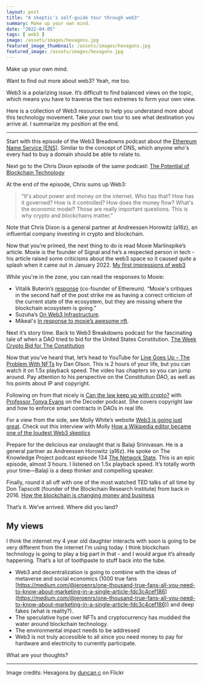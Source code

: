 ```yaml
---
layout: post
title: "A skeptic's self-guide tour through web3"
summary: Make up your own mind.
date: "2022-04-05"
tags: [ web3 ]
image: /assets/images/hexagons.jpg
featured_image_thumbnail: /assets/images/hexagons.jpg
featured_image: /assets/images/hexagons.jpg
---
```


Make up your own mind.

Want to find out more about web3? Yeah, me too. 

Web3 is a polarizing issue. It’s difficult to find balanced views on the topic, which means you have to traverse the two extremes to form your own view.

Here is a collection of Web3 resources to help you understand more about this technology movement. Take your own tour to see what destination you arrive at. 
I summarize my position at the end.

---

Start with this episode of the Web3 Breadowns podcast about the 
[Ethereum Name Service (ENS)](https://www.joincolossus.com/episodes/97809264/millegan-ethereum-name-service?tab=shownotes). Similar to the concept of DNS, which anyone who's every had to buy a domain should be able to relate to.

Next go to the Chris Dixon episode of the same podcast: [The Potential of Blockchain Technology](https://www.joincolossus.com/episodes/22848496/dixon-the-potential-of-blockchain-technology?tab=shownotes) 

At the end of the episode, Chris sums up Web3: 
> “It's about power and money on the internet. Who has that? How has it governed? How is it controlled? 
> How does the money flow? What's the economic model? Those are really important questions. This is why crypto and blockchains matter.”

Note that Chris Dixon is a general partner at Andreessen Horowitz (a16z), an influential company investing in crypto and blockchain.

Now that you’re primed, the next thing to do is read Moxie Marlinspike’s article. Moxie is the founder of Signal and he’s a respected person in tech - 
his article raised some criticisms about the web3 space so it caused quite a splash when it came out in January 2022. [My first impressions of web3](https://moxie.org/2022/01/07/web3-first-impressions.html) 

While you're in the zone, you can read the responses to Moxie:

* Vitalik Buterin’s [response](https://www.reddit.com/r/ethereum/comments/ryk3it/my_first_impressions_of_web3/hrrz15r/) (co-founder of Ethereum). 
“Moxie's critiques in the second half of the post strike me as having a correct criticism of the current state of the ecosystem, but they are missing where the blockchain ecosystem is going.” 
* Suzuha’s [On Web3 Infrastructure](https://mirror.xyz/suzuha.eth/vb5E5lhzmPTcpxOJcz6Q211TDgSvoFwDLA6JSM1V37Q).
* Mikeal's [In response to moxie’s awesome nft](https://mikeal.notion.site/in-response-to-moxie-s-awesome-nft-d4880b55c61e42e3bfd9525a8a78d8ef).

Next it’s story time. Back to Web3 Breakdowns podcast for the fascinating tale of when a DAO tried to bid for the United States Constitution. [The Week Crypto Bid for The Constitution](https://www.joincolossus.com/episodes/45635106/piedrafita-the-week-crypto-bid-for-the-constitution?tab=shownotes) 

Now that you’ve heard that, let’s head to YouTube for [Line Goes Up – The Problem With NFTs](https://www.youtube.com/watch?v=YQ_xWvX1n9g) by Dan Olson. This is 
2 hours of your life, but you can watch it on 1.5x playback speed. The video has chapters so you can jump around. Pay attention to his perspective on 
the Constitution DAO, as well as his points about IP and copyright.

Following on from that nicely is [Can the law keep up with crypto?](https://www.theverge.com/22944579/crypto-bitcoin-internet-law-nft-tiktok-dances-tonya-evans-interview) with [Professor Tonya Evans](https://proftonyaevans.com/) on the Decoder podcast. She covers copyright law and how to enforce smart contracts in DAOs in real life. 

For a view from the side, see Molly White’s website [Web3 is going just great](https://web3isgoinggreat.com/). Check out this interview with Molly 
[How a Wikipedia editor became one of the loudest Web3 skeptics](https://www.fastcompany.com/90733574/how-a-wikipedia-engineer-became-one-of-the-loudest-web3-skeptics) 

Prepare for the delicious ear onslaught that is Balaji Srinivasan. He is a general partner as Andreessen Horowitz (a16z). He spoke on 
The Knowledge Project podcast episode 134 [The Network State](https://open.spotify.com/episode/7tigpgcGreaPgpvTG88MAm?si=9610d21312c947ff). This is an epic episode, 
almost 3 hours. I listened on 1.5x playback speed. It’s totally worth your time—Balaji is a deep thinker and compelling speaker.

Finally, round it all off with one of the most watched TED talks of all time by Don Tapscott (founder of the Blockchain Research Institute) 
from back in 2016. [How the blockchain is changing money and business](https://www.youtube.com/watch?v=Pl8OlkkwRpc) 

That’s it. We’ve arrived. Where did you land? 

## My views 

I think the internet my 4 year old daughter interacts with soon is going to be very different from the internet I’m using today. 
I think blockchain technology is going to play a big part in that - and I would argue it’s already happening. That’s a lot of toothpaste to stuff back into the tube.

* Web3 and decentralization is going to combine with the ideas of metaverse and social economics (1000 true fans [https://medium.com/@jeroenrs/one-thousand-true-fans-all-you-need-to-know-about-marketing-in-a-single-article-fdc3c4cef186](https://medium.com/@jeroenrs/one-thousand-true-fans-all-you-need-to-know-about-marketing-in-a-single-article-fdc3c4cef186)) and deep fakes (what is reality?).
* The speculative hype over NFTs and cryptocurrency has muddied the water around blockchain technology. 
* The environmental impact needs to be addressed
* Web3 is not truly accessible to all since you need money to pay for hardware and electricity to currently participate.

What are your thoughts?

---

Image credits: Hexagons by [duncan c](https://www.flickr.com/photos/duncan/3803572722/in/photolist-6N7iE3-7faihc-6FvYjs-5DDPiM-b5yWU-RrvkM2-91wkn3-91tcw8-enmWWL-TFbjPe-4SgavU-XHpqt7-a5zAyQ-cGJen-kE8Q-886HD8-jFgKSh-whyaQU-T5cVMQ-WqTxyV-2mmYqMy-6GD7va-EEBVW7-bqdnxe-EEzM9v-ENMNBn-7fea4E-DRpCvH-7faj2i-6Y9CqK-nH7X1W-2iS2ybU-6FrRGD-oehC6W-6FvYRj-mEJJQn-6FrQWM-6FvY8E-6FvZp7-93GqUQ-6cM15F-aPe8yB-G7ugX-uhdFXn-5ciYje-r8n74D-iQ5ECd-qYG3mq-7febVj-fSBnPA) on Flickr
